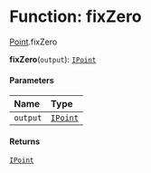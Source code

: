 # Function: fixZero

[Point](/auto-docs/utils/modules/Point.md).fixZero

**fixZero**(`output`): [`IPoint`](/auto-docs/utils/interfaces/IPoint.md)

#### Parameters

| Name | Type |
| :------ | :------ |
| `output` | [`IPoint`](/auto-docs/utils/interfaces/IPoint.md) |

#### Returns

[`IPoint`](/auto-docs/utils/interfaces/IPoint.md)
